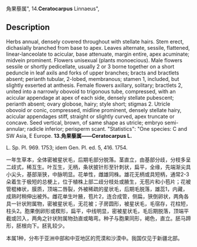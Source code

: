 角果藜属",
14.**Ceratocarpus** Linnaeus",

## Description
Herbs annual, densely covered throughout with stellate hairs. Stem erect, dichasially branched from base to apex. Leaves alternate, sessile, flattened, linear-lanceolate to acicular, base attenuate, margin entire, apex acuminate; midvein prominent. Flowers unisexual (plants monoecious). Male flowers sessile or shortly pedicellate, usually 2 or 3 borne together on a short peduncle in leaf axils and forks of upper branches; bracts and bractlets absent; perianth tubular, 2-lobed, membranous; stamen 1, included, but slightly exserted at anthesis. Female flowers axillary, solitary; bractlets 2, united into a narrowly obovoid to trigonous tube, compressed, with an acicular appendage at apex of each side, densely stellate pubescent; perianth absent; ovary globose, hairy; style short; stigmas 2. Utricle obovoid or conic, compressed, midline prominent, densely stellate hairy, acicular appendages stiff, straight or slightly curved, apex truncate or concave. Seed vertical, brown, of same shape as utricle; embryo semi-annular; radicle inferior; perisperm scant.
  "Statistics": "One species: C and SW Asia, E Europe.
**13.角果藜属——Ceratocarpus L.**

L. Sp. Pl. 969. 1753; idem Gen. Pl. ed. 5, 416. 1754.

一年生草本，全体密被星状毛，后期毛部分脱落。茎直立，由基部分歧，分枝多呈二歧式，稀互生。叶互生，无柄，条状披针形至针刺状，扁平，全缘，先端渐尖具小尖头，基部渐狭，中脉明显。花单性，雌雄同株。雄花无柄或具短柄，通常2-3朵着生于极短的总梗上，位于植株上部二歧分枝处或腋生，无苞片和小苞片；花被管棍棒状，膜质，顶端二唇裂，外被稀疏的星状毛，后期毛脱落，雄蕊1，内藏，成熟时稍伸出被外。雌花单生叶腋，苞片2，连合成管，侧扁，狭倒卵状，两角各具一针状附属物，密被星状毛，无花被；子房圆形，被星状毛，毛宿存，花柱短，柱头2。胞果倒卵形或楔形，扁平，中线明显，密被星状毛，毛后期脱落，顶端平截或凹入，两角之针状附属物劲直或略弯。种子与胞果同形，褐色，直立。胚马蹄形，胚根向下。胚乳较少。

本属1种，分布于亚洲中部和中亚地区的荒漠和沙漠中。我国仅见于新疆北部。

